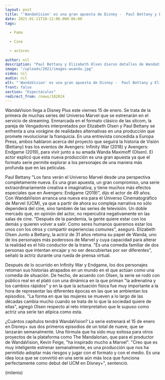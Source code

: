 ```yaml
---
layout: post
title: "'WandaVision' es una gran apuesta de Disney -  Paul Bettany y Elizabeth Olsen sobre la serie"
date: 2021-01-11T18:12:00.000-06:00
tags:
  
  - Fama
  
  - Cine
  
  - actores
  
author: nil
description: "Paul Bettany y Elizabeth Olsen dieron detalles de WandaVision, la serie de Disney+ que se estrenará este viernes 15 de enero. "
image: "/uploads/2021/images-wuanda.jpg"
video: nil
audio: nil
alt: "'WandaVision' es una gran apuesta de Disney -  Paul Bettany y Elizabeth Olsen sobre la serie"
front: false
section: "Espectáculos"
redirect_from: /news/182024
---
```


WandaVision llega a Disney Plus este viernes 15 de enero. Se trata de la primera de muchas series del Universo Marvel que se estrenarán en el servicio de streaming. Enmarcada en el formato clásico de las sitcom, la pareja de Vengadores interpretados por Elizabeth Olsen y Paul Bettany se enfrenta a una vorágine de realidades alternativas en una producción que promete revolucionar la franquicia. En una entrevista concedida a Europa Press, ambos hablaron acerca del proyecto que seguirá la historia de Visión (Bettany) tras los eventos de Avengers: Infinity War (2018) y Avengers: Endgame (2019), para vivir junto a su amada Wanda Maximoff (Olsen). El actor explicó que esta nueva producción es una gran apuesta ya que el formato serie permite explorar a los personajes de una manera más profunda que en las películas.

Paul Bettany "Los fans verán el Universo Marvel desde una perspectiva completamente nueva. Es una gran apuesta, un gran compromiso, una serie extraordinariamente creativa e imaginativa, y tiene muchos más efectos especiales que en Avengers: Endgame (2019)", dijo el actor de 49 años. Con WandaVision arranca una nueva era para el Universo Cinematográfico de Marvel (UCM), ya que a partir de ahora su compleja narrativa no sólo dependerá del cine, sino también de las series de televisión. Un doble mercado que, en opinión del actor, no repercutirá negativamente en las salas de cine. "Después de la pandemia, la gente quiere estar con los demás y quieren volver a salir. Como seres humanos queremos estar los unos con los otros y compartir experiencias comunes", aseguró. Elizabeth Olsen Junto a Bettany, la actriz de 31 años retoma su papel de Wanda, uno de los personajes más poderosos de Marvel y cuya capacidad para alterar la realidad es el hilo conductor de la trama. "Es una comedia familiar de dos personas que intentan encajar y no ser descubiertas por ser diferentes", señaló la actriz durante una rueda de prensa virtual. 

Después de lo ocurrido en Infinity War y Endgame, los dos personajes retoman sus historias atrapados en un mundo en el que actúan como una comedia de situación. De hecho, de acuerdo con Olsen, la serie se rodó con público real en el plató con una dinámica en la que priman "la adrenalina y los cambios rápidos" y en la que la actuación física fue muy importante a la hora de representar las diferentes épocas en las que se ambientan los episodios. "La forma en que las mujeres se mueven a lo largo de las décadas cambia mucho cuando se trata de lo que la sociedad quiere de ellas", agregó Olsen respecto al reto interpretativo que le supuso como actriz una serie tan atípica como esta. 

¿Cuántos capítulos tendrá WandaVision? La serie estrenará el 15 de enero en Disney+ sus dos primeros episodios de un total de nueve, que se lanzarán semanalmente. Una fórmula que ha sido muy exitosa para otros proyectos de la plataforma como The Mandalorian, que para el productor de WandaVision, Kevin Feige, "ha inspirado mucho a Marvel". "Creo que es muy inteligente estrenar semanalmente, es una producción que nos ha permitido adoptar más riesgos y jugar con el formato y con el medio. Es una idea loca que se convirtió en una serie aún más loca que funciona perfectamente como debut del UCM en Disney+", sentenció. 

(milenio)